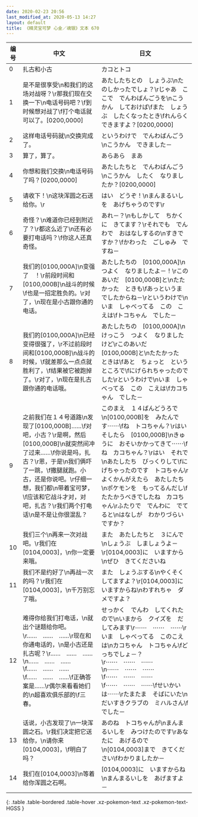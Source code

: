 ```yaml
---
date: 2020-02-23 20:56
last_modified_at: 2020-05-13 14:27
layout: default
title: 《精灵宝可梦 心金／魂银》文本 670
---
```

| 编号 | 中文 | 日文 |
| ---- | ---- | ---- |
| 0 | 扎古和小古 | カコとトコ |
| 1 | 是不是很享受\n和我们的这场对战呀？\r那我们现在交换一下\n电话号码吧？\f到时候想对战了\f打个电话就可以了。[0200,0000] | あたしたちとの　しょうぶ\nたのしかったでしょ？\rじゃあ　ここで　でんわばんごうを\nこうかん　しておけば\fまた　しょうぶ　したくなったとき\fれんらく　できますよ？[0200,0000] |
| 2 | 这样电话号码就\n交换完成了。 | というわけで　でんわばんごう\nこうかん　できました－ |
| 3 | 算了，算了。 | あらあら　まあ |
| 4 | 你想和我们交换\n电话号码了吗？[0200,0000] | あたしたちと　でんわばんごう\nこうかん　したく　なりましたか？[0200,0000] |
| 5 | 请收下！\n这块浑圆之石送给你。\r | はい　どうぞ！\nまんまるいしを　あげちゃうのです\r |
| 6 | 奇怪？\n难道你已经到附近了？\r都这么近了\n还有必要打电话吗？\f你这人还真奇怪。 | あれ－？\nもしかして　ちかくに　きてます？\rそれでも　でんわで　おはなしするの\nすきですか？\fかわった　ごしゅみ　ですね－ |
| 7 | 我们的[0100,000A]\n变强了　！\r前段时间和[0100,000B]\n战斗的时候\f也是一招定胜负的。\r对了，\n现在是小古跟你通的电话。 | あたしたちの　[0100,000A]\nつよく　なりましたよ－！\rこのあいだ　[0100,000B]と\nたたかった　ときも\fあっというま　でしたからね－\rというわけで\nいま　しゃべってる　この　こえは\fトコちゃん　でした－ |
| 8 | 我们的[0100,000A]\n已经变得很强了，\r不过前段时间和[0100,000B]\n战斗的时候，\f就差那么一点点就胜利了，\f结果被它被跑掉了。\r对了，\n现在是扎古跟你通的电话哦。 | あたしたちの　[0100,000A]\nけっこう　つよく　なりましたけど\rこのあいだ　[0100,000B]と\nたたかった　ときは\fあと　ちょっと　というところで\fにげられちゃったのでした\rというわけで\nいま　しゃべってる　この　こえは\fカコちゃん　でした－ |
| 9 | 之前我们在１４号道路\n发现了[0100,000B]……\f对吧，小古？\r是啊，然后[0100,000B]\n就突然间冲了过来……\f你说是吗，扎古？\r恩，于是\n我们俩吓了一跳，\f撒腿就跑。小古，还是你说吧。\r仔细一想，我们都\n带着宝可梦，\f应该和它战斗才对，对吧，扎古？\r我们两个打电话\n是不是让你很混乱？ | このまえ　１４ばんどうろで\n[0100,000B]を　みたんです⋯⋯\fね　トコちゃん？\rはい　そしたら　[0100,000B]\nきゅうに　おそいかかってきて⋯⋯\fね　カコちゃん？\rはい　それで\nあたしたち　びっくりして\fにげちゃったのです　トコちゃん\rよくかんがえたら　あたしたち\nポケモンを　もってるんだし\fたたかうべきでしたね　カコちゃん\rふたりで　でんわに　でてると\nはなしが　わかりづらい　ですか？ |
| 10 | 我们三个\n再来一次对战吧。\r我们在[0104,0003]，\n你一定要来哦。 | また　あたしたちと　３にんで\nしょうぶ　しましょうよ－\r[0104,0003]に　いますから\nぜひ　きてくださいね |
| 11 | 我们不是约好了\n再战一次的吗？\r我们在[0104,0003]，\n千万别忘了哦。 | また　しょうぶする\nやくそく　してますよ？\r[0104,0003]に　いますからね\nわすれちゃ　ダメですよ？ |
| 12 | 难得你给我们打电话，\n就出个谜题给你吧。\r……　……　……\r现在和你通电话的，\n是小古还是扎古呢？\r……　……　……\n……　……　……\f……　……　……\f……　……　……\f正确答案是……\r偶尔来看看她们的\n超喜欢俱乐部的\f三春。 | せっかく　でんわ　してくれたので\nいまから　クイズを　だしてみます\r⋯⋯　⋯⋯　⋯⋯\rいま　しゃべってる　このこえは\nカコちゃん　トコちゃん\fどっちでしょ－？\r⋯⋯　⋯⋯　⋯⋯\n⋯⋯　⋯⋯　⋯⋯\f⋯⋯　⋯⋯　⋯⋯\f⋯⋯　⋯⋯　⋯⋯\fせいかいは⋯⋯\rたまたま　そばにいた\nだいすきクラブの　ミハルさん\fでした－ |
| 13 | 话说，小古发现了\n一块浑圆之石。\r我们决定把它送给你，\n请你来[0104,0003]，\f明白了吗？ | あのね　トコちゃんが\nまんまるいしを　みつけたのです\rあなたに　あげるので\n[0104,0003]まで　きてください\fわかりましたか－ |
| 14 | 我们在[0104,0003]\n等着给你浑圆之石啊。 | [0104,0003]に　いますからね\nまんまるいしを　あげますよ－ |
{: .table .table-bordered .table-hover .xz-pokemon-text .xz-pokemon-text-HGSS }